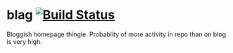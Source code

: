 blag [![Build Status](https://travis-ci.org/thusoy/blag.png?branch=master)](https://travis-ci.org/thusoy/blag)
====

Bloggish homepage thingie. Probablity of more activity in repo than on blog is very high.
